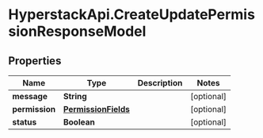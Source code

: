 # HyperstackApi.CreateUpdatePermissionResponseModel

## Properties

Name | Type | Description | Notes
------------ | ------------- | ------------- | -------------
**message** | **String** |  | [optional] 
**permission** | [**PermissionFields**](PermissionFields.md) |  | [optional] 
**status** | **Boolean** |  | [optional] 


